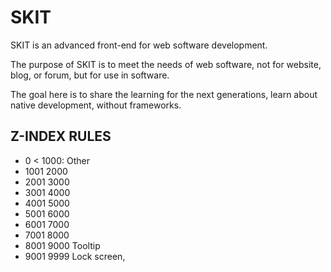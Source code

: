 # SKIT

SKIT is an advanced front-end for web software development.

The purpose of SKIT is to meet the needs of web software, not for website, blog, or forum, but for use in software.

The goal here is to share the learning for the next generations, learn about native development, without frameworks.

## Z-INDEX RULES

- 0 < 1000: Other
- 1001 2000
- 2001 3000
- 3001 4000
- 4001 5000
- 5001 6000
- 6001 7000
- 7001 8000
- 8001 9000 Tooltip
- 9001 9999 Lock screen, 
